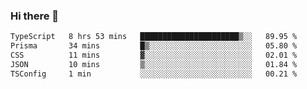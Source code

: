 ### Hi there 🌱
<!--START_SECTION:waka-->

```txt
TypeScript   8 hrs 53 mins   ██████████████████████▒░░   89.95 %
Prisma       34 mins         █▒░░░░░░░░░░░░░░░░░░░░░░░   05.80 %
CSS          11 mins         ▓░░░░░░░░░░░░░░░░░░░░░░░░   02.01 %
JSON         10 mins         ▒░░░░░░░░░░░░░░░░░░░░░░░░   01.84 %
TSConfig     1 min           ░░░░░░░░░░░░░░░░░░░░░░░░░   00.21 %
```

<!--END_SECTION:waka-->
<!--
**Dieg0raf/Dieg0raf** is a ✨ _special_ ✨ repository because its `README.md` (this file) appears on your GitHub profile.

Here are some ideas to get you started:

- 🔭 I’m currently working on ...
- 🌱 I’m currently learning ...
- 👯 I’m looking to collaborate on ...
- 🤔 I’m looking for help with ...
- 💬 Ask me about ...
- 📫 How to reach me: ...
- 😄 Pronouns: ...
- ⚡ Fun fact: ...
-->
